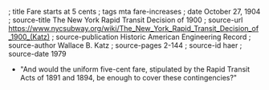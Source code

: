 ; title Fare starts at 5 cents
; tags mta fare-increases
; date October 27, 1904
; source-title The New York Rapid Transit Decision of 1900
; source-url https://www.nycsubway.org/wiki/The_New_York_Rapid_Transit_Decision_of_1900_(Katz)
; source-publication Historic American Engineering Record
; source-author Wallace B. Katz
; source-pages 2-144
; source-id haer
; source-date 1979

- "And would the uniform five-cent fare, stipulated by the Rapid Transit Acts of 1891 and 1894, be enough to cover these contingencies?"
